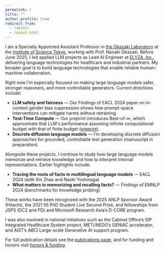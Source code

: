 ```yaml
---
permalink: /
title: ""
author_profile: true
redirect_from: 
  - /about/
  - /about.html
---
```


I am a Specially Appointed Assistant Professor in <a href="https://www.nlp.c.titech.ac.jp/index.en.html">the Okazaki Laboratory</a> at the <a href="https://www.isct.ac.jp/en">Institute of Science Tokyo</a>, working with Prof. Naoaki Okazaki. Before June 2025, I led applied LLM projects as Lead AI Engineer at <a href="https://elyza.co.jp/">ELYZA, Inc.</a>, delivering language technologies for healthcare and industrial partners. My broader goal is to build language technologies that enable reliable human–machine collaboration.

Right now I'm especially focused on making large language models safer, stronger reasoners, and more controllable generators. Current directions include:

- <strong>LLM safety and fairness</strong> — Our Findings of EACL 2024 paper on in-context gender bias suppression shows how prompt-space interventions can mitigate harms without retraining.
- <strong>Test-Time Compute</strong> — Our preprint introduces Best-of-∞, which approximate that LLM's performance assuming infinite computational budget with that of finite budget (<a href="https://arxiv.org/html/2509.21091">preprint</a>).
- <strong>Discrete diffusion language models</strong> — I'm developing discrete diffusion approaches for grounded, controllable text generation (manuscript in preparation).

Alongside these projects, I continue to study how large language models memorize and retrieve knowledge and how to interpret internal representations. Earlier highlights include:

- <strong>Tracing the roots of facts in multilingual language models</strong> — EACL 2024 (with Xin Zhao and Naoki Yoshinaga)
- <strong>What matters in memorizing and recalling facts?</strong> — Findings of EMNLP 2024 (benchmarks for knowledge probing)

These works have been recognized with the 2025 ANLP Sponsor Award (Hitachi), the 2021 IIS PhD Student Live Second Prize, and fellowships from JSPS (DC2 and PD) and Microsoft Research Asia’s D-CORE program. 

I was also involved in national initiatives such as the Cabinet Office’s SIP Integrated Healthcare System project, METI/NEDO’s GENIAC accelerator, and AIST’s ABCI Large-scale Generative AI support program.

For full publication details see the <a href="/publications/">publications page</a>, and for funding and honors visit <a href="/grants/">honors & funding</a>. 

